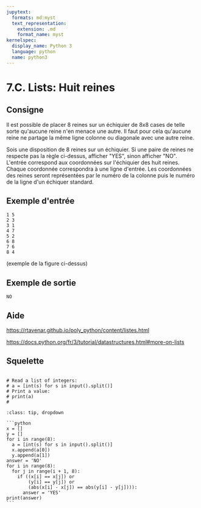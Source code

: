 ```yaml
---
jupytext:
  formats: md:myst
  text_representation:
    extension: .md
    format_name: myst
kernelspec:
  display_name: Python 3
  language: python
  name: python3
---
```


# 7.C. Lists: Huit reines

## Consigne

Il est possible de placer 8 reines sur un échiquier de 8x8 cases de telle sorte qu'aucune reine n'en menace une autre. Il faut pour cela qu'aucune reine ne partage la même ligne colonne ou diagonale avec une autre reine.


Sois une disposition de 8 reines sur un échiquier. Si une paire de reines ne respecte pas la règle ci-dessus, afficher "YES", sinon afficher "NO". L'entrée correspond aux coordonnées sur l'échiquier des huit reines. Chaque coordonnée correspondra à une ligne d'entrée. Les coordonnées des reines seront représentées par le numéro de la colonne puis le numéro de la ligne d'un échiquer standard.






## Exemple d'entrée

```
1 5
2 3
3 1
4 7
5 2
6 8
7 6
8 4
```

(exemple de la figure ci-dessus)

## Exemple de sortie

```
NO
```

## Aide

https://rtavenar.github.io/poly_python/content/listes.html

https://docs.python.org/fr/3/tutorial/datastructures.html#more-on-lists

## Squelette

```{code-cell} ipython3

# Read a list of integers:
# a = [int(s) for s in input().split()]
# Print a value:
# print(a)
# 
```

````{admonition} Cliquez ici pour voir la solution
:class: tip, dropdown

```python
x = []
y = []
for i in range(8):
  a = [int(s) for s in input().split()]
  x.append(a[0])
  y.append(a[1])
answer = 'NO'
for i in range(8):
  for j in range(i + 1, 8):
    if ((x[i] == x[j]) or
        (y[i] == y[j]) or
        (abs(x[i] - x[j]) == abs(y[i] - y[j]))):
      answer = 'YES'
print(answer)
```
````
